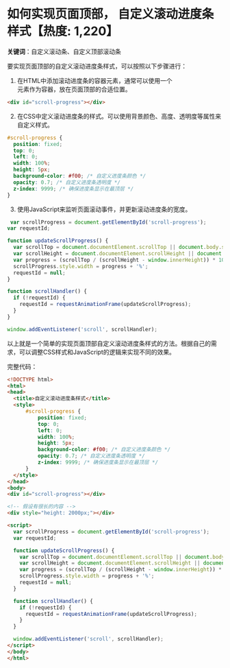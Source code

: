 # 如何实现页面顶部， 自定义滚动进度条样式【热度: 1,220】

**关键词**：自定义滚动条、自定义顶部滚动条

要实现页面顶部的自定义滚动进度条样式，可以按照以下步骤进行：

1. 在HTML中添加滚动进度条的容器元素，通常可以使用一个<div>元素作为容器，放在页面顶部的合适位置。

```html
<div id="scroll-progress"></div>
```

2. 在CSS中定义滚动进度条的样式。可以使用背景颜色、高度、透明度等属性来自定义样式。

```css
#scroll-progress {
  position: fixed;
  top: 0;
  left: 0;
  width: 100%;
  height: 5px;
  background-color: #f00; /* 自定义进度条颜色 */
  opacity: 0.7; /* 自定义进度条透明度 */
  z-index: 9999; /* 确保进度条显示在最顶层 */
}
```

3. 使用JavaScript来监听页面滚动事件，并更新滚动进度条的宽度。

```javascript
 var scrollProgress = document.getElementById('scroll-progress');
var requestId;

function updateScrollProgress() {
  var scrollTop = document.documentElement.scrollTop || document.body.scrollTop;
  var scrollHeight = document.documentElement.scrollHeight || document.body.scrollHeight;
  var progress = (scrollTop / (scrollHeight - window.innerHeight)) * 100;
  scrollProgress.style.width = progress + '%';
  requestId = null;
}

function scrollHandler() {
  if (!requestId) {
    requestId = requestAnimationFrame(updateScrollProgress);
  }
}

window.addEventListener('scroll', scrollHandler);
```

以上就是一个简单的实现页面顶部自定义滚动进度条样式的方法。根据自己的需求，可以调整CSS样式和JavaScript的逻辑来实现不同的效果。


完整代码：
```html
<!DOCTYPE html>
<html>
<head>
  <title>自定义滚动进度条样式</title>
  <style>
      #scroll-progress {
          position: fixed;
          top: 0;
          left: 0;
          width: 100%;
          height: 5px;
          background-color: #f00; /* 自定义进度条颜色 */
          opacity: 0.7; /* 自定义进度条透明度 */
          z-index: 9999; /* 确保进度条显示在最顶层 */
      }
  </style>
</head>
<body>
<div id="scroll-progress"></div>

<!-- 假设有很长的内容 -->
<div style="height: 2000px;"></div>

<script>
  var scrollProgress = document.getElementById('scroll-progress');
  var requestId;

  function updateScrollProgress() {
    var scrollTop = document.documentElement.scrollTop || document.body.scrollTop;
    var scrollHeight = document.documentElement.scrollHeight || document.body.scrollHeight;
    var progress = (scrollTop / (scrollHeight - window.innerHeight)) * 100;
    scrollProgress.style.width = progress + '%';
    requestId = null;
  }

  function scrollHandler() {
    if (!requestId) {
      requestId = requestAnimationFrame(updateScrollProgress);
    }
  }

  window.addEventListener('scroll', scrollHandler);
</script>
</body>
</html>
```